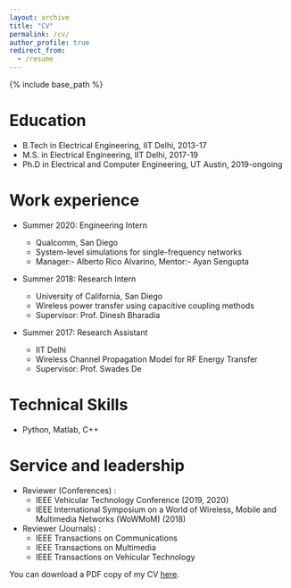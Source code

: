 ```yaml
---
layout: archive
title: "CV"
permalink: /cv/
author_profile: true
redirect_from:
  - /resume
---
```


{% include base_path %}

Education
======
* B.Tech in Electrical Engineering, IIT Delhi, 2013-17
* M.S. in Electrical Engineering, IIT Delhi, 2017-19
* Ph.D in Electrical and Computer Engineering, UT Austin, 2019-ongoing

Work experience
======
* Summer 2020: Engineering Intern
  * Qualcomm, San Diego
  * System-level simulations for single-frequency networks
  * Manager:- Alberto Rico Alvarino, Mentor:- Ayan Sengupta 

* Summer 2018: Research Intern
  * University of California, San Diego
  * Wireless power transfer using capacitive coupling methods
  * Supervisor: Prof. Dinesh Bharadia

* Summer 2017: Research Assistant
  * IIT Delhi
  * Wireless Channel Propagation Model for RF Energy Transfer
  * Supervisor: Prof. Swades De
  
Technical Skills
======
* Python, Matlab, C++

  
Service and leadership
======
* Reviewer (Conferences) :
  * IEEE Vehicular Technology Conference (2019, 2020)
  * IEEE International Symposium on a World of Wireless, Mobile and Multimedia Networks (WoWMoM) (2018)
* Reviewer (Journals) : 
  * IEEE Transactions on Communications
  * IEEE Transactions on Multimedia
  * IEEE Transactions on Vehicular Technology


You can download a PDF copy of my CV [here](http://sidharthkumar10500.github.io/files/Sidharth_Kumar_Resume.pdf).